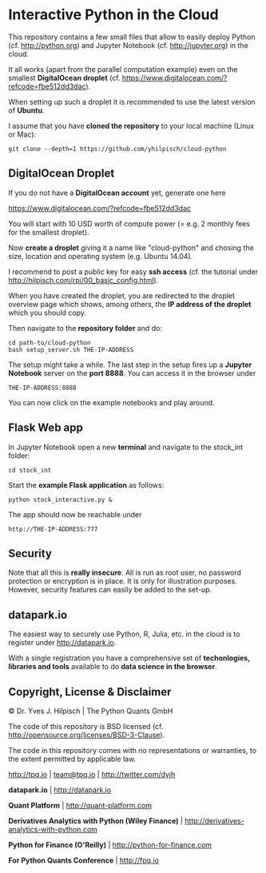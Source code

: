 # Interactive Python in the Cloud

This repository contains a few small files that allow to easily deploy Python (cf. http://python.org) and Jupyter Notebook (cf. http://jupyter.org) in the cloud.

It all works (apart from the parallel computation example) even on the smallest **DigitalOcean droplet** (cf. https://www.digitalocean.com/?refcode=fbe512dd3dac).

When setting up such a droplet it is recommended to use the latest version of **Ubuntu**.

I assume that you have **cloned the repository** to your local machine (Linux or Mac):

```
git clone --depth=1 https://github.com/yhilpisch/cloud-python
```

## DigitalOcean Droplet

If you do not have a **DigitalOcean account** yet, generate one here

https://www.digitalocean.com/?refcode=fbe512dd3dac

You will start with 10 USD worth of compute power (= e.g. 2 monthly fees for the smallest droplet).

Now **create a droplet** giving it a name like "cloud-python" and chosing the size, location and operating system (e.g. Ubuntu 14.04).

I recommend to post a public key for easy **ssh access** (cf. the tutorial under http://hilpisch.com/rpi/00_basic_config.html).

When you have created the droplet, you are redirected to the droplet overview page which shows, among others, the **IP address of the droplet** which you should copy.

Then navigate to the **repository folder** and do:

```
cd path-to/cloud-python
bash setup_server.sh THE-IP-ADDRESS
```

The setup might take a while. The last step in the setup fires up a **Jupyter Notebook** server on the **port 8888**. You can access it in the browser under

```
THE-IP-ADDRESS:8888
```

You can now click on the example notebooks and play around.

## Flask Web app

In Jupyter Notebook open a new **terminal** and navigate to the stock_int folder:

```
cd stock_int
```

Start the **example Flask application** as follows:

```
python stock_interactive.py &
```

The app should now be reachable under

```
http://THE-IP-ADDRESS:777
```

## Security

Note that all this is **really insecure**. All is run as root user, no password protection or encryption is in place. It is only for illustration purposes. However, security features can easily be added to the set-up.

## datapark.io

The easiest way to securely use Python, R, Julia, etc. in the cloud is to register under http://datapark.io.

With a single registration you have a comprehensive set of **techonlogies, libraries and tools** available to do **data science in the browser**.

## Copyright, License & Disclaimer

© Dr. Yves J. Hilpisch \| The Python Quants GmbH

The code of this repository is BSD licensed (cf. http://opensource.org/licenses/BSD-3-Clause).

The code in this repository comes with no representations or warranties, to the extent permitted by applicable law.

http://tpq.io \| team@tpq.io \|
http://twitter.com/dyjh

**datapark.io** \| http://datapark.io

**Quant Platform** \| http://quant-platform.com

**Derivatives Analytics with Python (Wiley Finance)** \|
http://derivatives-analytics-with-python.com

**Python for Finance (O'Reilly)** \|
http://python-for-finance.com

**For Python Quants Conference** \| http://fpq.io
